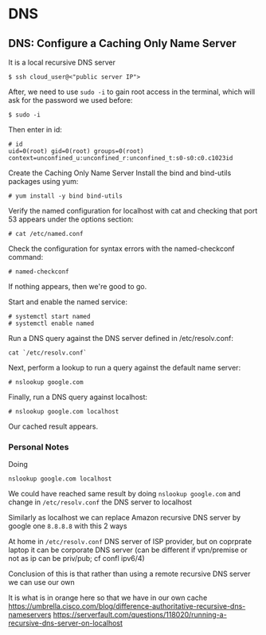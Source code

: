 # DNS 

## DNS: Configure a Caching Only Name Server

It is a local recursive DNS server 

````
$ ssh cloud_user@<"public server IP">
````

After, we need to use `sudo -i` to gain root access in the terminal, which will ask for the password we used before:

````
$ sudo -i
````
Then enter in id:

````
# id
uid=0(root) gid=0(root) groups=0(root) context=unconfined_u:unconfined_r:unconfined_t:s0-s0:c0.c1023id
````

Create the Caching Only Name Server
Install the bind and bind-utils packages using yum:

````
# yum install -y bind bind-utils
````

Verify the named configuration for localhost with cat and checking that port 53 appears under the options section:

````
# cat /etc/named.conf
````

Check the configuration for syntax errors with the named-checkconf command:

````
# named-checkconf
````

If nothing appears, then we're good to go.

Start and enable the named service:

````
# systemctl start named
# systemctl enable named
````

Run a DNS query against the DNS server defined in /etc/resolv.conf:

````
cat `/etc/resolv.conf`
````
Next, perform a lookup to run a query against the default name server:
````
# nslookup google.com
````

Finally, run a DNS query against localhost:
````
# nslookup google.com localhost
````

Our cached result appears.

### Personal Notes

Doing
````
nslookup google.com localhost
````

We could have reached same result by doing `nslookup google.com` and change  in `/etc/resolv.conf` the DNS server to localhost

Similarly as localhost we can replace Amazon recursive DNS server by google one `8.8.8.8` with this 2 ways

At home in `/etc/resolv.conf` DNS server of ISP provider, but on coprprate laptop it can be corporate DNS server (can be different if vpn/premise or not as ip can be priv/pub; cf confl ipv6/4) 

Conclusion of this is that rather than using a remote recursive DNS server we can use our own

It is  what is in orange here so that we have in our own cache
https://umbrella.cisco.com/blog/difference-authoritative-recursive-dns-nameservers
https://serverfault.com/questions/118020/running-a-recursive-dns-server-on-localhost
